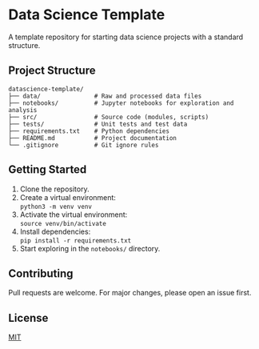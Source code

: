 # Data Science Template

A template repository for starting data science projects with a standard structure.

## Project Structure

```
datascience-template/
├── data/               # Raw and processed data files
├── notebooks/          # Jupyter notebooks for exploration and analysis
├── src/                # Source code (modules, scripts)
├── tests/              # Unit tests and test data
├── requirements.txt    # Python dependencies
├── README.md           # Project documentation
└── .gitignore          # Git ignore rules
```

## Getting Started

1. Clone the repository.
2. Create a virtual environment:  
   `python3 -m venv venv`
3. Activate the virtual environment:  
   `source venv/bin/activate`
4. Install dependencies:  
   `pip install -r requirements.txt`
5. Start exploring in the `notebooks/` directory.

## Contributing

Pull requests are welcome. For major changes, please open an issue first.

## License

[MIT](LICENSE)